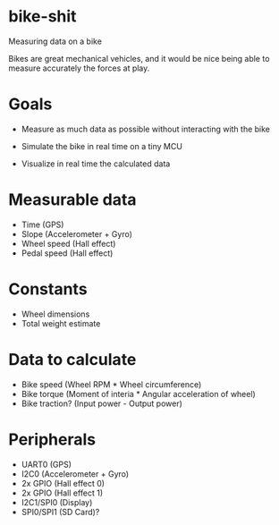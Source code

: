 # bike-shit
Measuring data on a bike

Bikes are great mechanical vehicles, and it would be nice being able to measure accurately the forces at play.

# Goals
- Measure as much data as possible without interacting with the bike

- Simulate the bike in real time on a tiny MCU

- Visualize in real time the calculated data

# Measurable data
- Time (GPS)
- Slope (Accelerometer + Gyro)
- Wheel speed (Hall effect)
- Pedal speed (Hall effect)

# Constants
- Wheel dimensions
- Total weight estimate

# Data to calculate
- Bike speed (Wheel RPM * Wheel circumference)
- Bike torque (Moment of interia * Angular acceleration of wheel)
- Bike traction? (Input power - Output power)

# Peripherals
- UART0 (GPS)
- I2C0 (Accelerometer + Gyro)
- 2x GPIO (Hall effect 0)
- 2x GPIO (Hall effect 1)
- I2C1/SPI0 (Display)
- SPI0/SPI1 (SD Card)?
